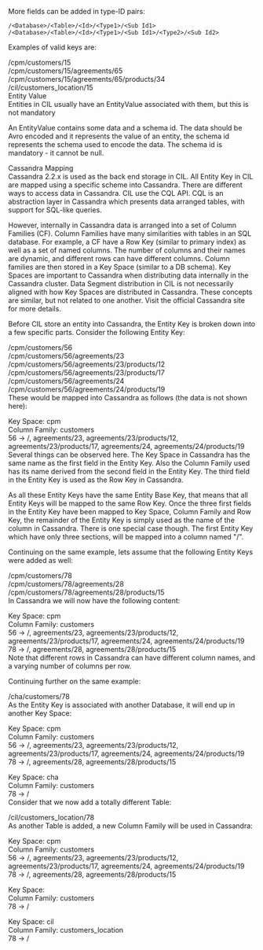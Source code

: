 More fields can be added in type-ID pairs:
                    
    /<Database>/<Table>/<Id>/<Type1>/<Sub Id1>                  
    /<Database>/<Table>/<Id>/<Type1>/<Sub Id1>/<Type2>/<Sub Id2>                    
Examples of valid keys are:                 
                    
/cpm/customers/15                   
/cpm/customers/15/agreements/65                 
/cpm/customers/15/agreements/65/products/34                 
/cil/customers_location/15                  
Entity Value                    
Entities in CIL usually have an EntityValue associated with them, but this is not mandatory                 
                    
An EntityValue contains some data and a schema id. The data should be Avro encoded and it represents the value of an entity, the schema id represents the schema used to encode the data. The schema id is mandatory - it cannot be null.                   
                    
Cassandra Mapping                   
Cassandra 2.2.x is used as the back end storage in CIL. All Entity Key in CIL are mapped using a specific scheme into Cassandra. There are different ways to access data in Cassandra. CIL use the CQL API. CQL is an abstraction layer in Cassandra which presents data arranged tables, with support for SQL-like queries.                    
                    
However, internally in Cassandra data is arranged into a set of Column Families (CF). Column Families have many similarities with tables in an SQL database. For example, a CF have a Row Key (similar to primary index) as well as a set of named columns. The number of columns and their names are dynamic, and different rows can have different columns. Column families are then stored in a Key Space (similar to a DB schema). Key Spaces are important to Cassandra when distributing data internally in the Cassandra cluster. Data Segment distribution in CIL is not necessarily aligned with how Key Spaces are distributed in Cassandra. These concepts are similar, but not related to one another. Visit the official Cassandra site for more details.                  
                    
Before CIL store an entity into Cassandra, the Entity Key is broken down into a few specific parts. Consider the following Entity Key:                  
                    
/cpm/customers/56                   
/cpm/customers/56/agreements/23                 
/cpm/customers/56/agreements/23/products/12                 
/cpm/customers/56/agreements/23/products/17                 
/cpm/customers/56/agreements/24                 
/cpm/customers/56/agreements/24/products/19                 
These would be mapped into Cassandra as follows (the data is not shown here):                   
                    
Key Space: cpm                  
  Column Family: customers                  
    56 -> /, agreements/23, agreements/23/products/12, agreements/23/products/17, agreements/24, agreements/24/products/19                  
Several things can be observed here. The Key Space in Cassandra has the same name as the first field in the Entity Key. Also the Column Family used has its name derived from the second field in the Entity Key. The third field in the Entity Key is used as the Row Key in Cassandra.                    
                    
As all these Entity Keys have the same Entity Base Key, that means that all Entity Keys will be mapped to the same Row Key. Once the three first fields in the Entity Key have been mapped to Key Space, Column Family and Row Key, the remainder of the Entity Key is simply used as the name of the column in Cassandra. There is one special case though. The first Entity Key which have only three sections, will be mapped into a column named "/".                   
                    
Continuing on the same example, lets assume that the following Entity Keys were added as well:                  
                    
/cpm/customers/78                   
/cpm/customers/78/agreements/28                 
/cpm/customers/78/agreements/28/products/15                 
In Cassandra we will now have the following content:                    
                    
Key Space: cpm                  
  Column Family: customers                  
    56 -> /, agreements/23, agreements/23/products/12, agreements/23/products/17, agreements/24, agreements/24/products/19                  
    78 -> /, agreements/28, agreements/28/products/15                   
Note that different rows in Cassandra can have different column names, and a varying number of columns per row.                 
                    
Continuing further on the same example:                 
                    
/cha/customers/78                   
As the Entity Key is associated with another Database, it will end up in another Key Space:                 
                    
Key Space: cpm                  
  Column Family: customers                  
    56 -> /, agreements/23, agreements/23/products/12, agreements/23/products/17, agreements/24, agreements/24/products/19                  
    78 -> /, agreements/28, agreements/28/products/15                   
                    
Key Space: cha                  
  Column Family: customers                  
    78 -> /                 
Consider that we now add a totally different Table:                 
                    
/cil/customers_location/78                  
As another Table is added, a new Column Family will be used in Cassandra:                   
                    
Key Space: cpm                  
  Column Family: customers                  
    56 -> /, agreements/23, agreements/23/products/12, agreements/23/products/17, agreements/24, agreements/24/products/19                  
    78 -> /, agreements/28, agreements/28/products/15                   
                    
Key Space:                  
  Column Family: customers                  
    78 -> /                 
                    
Key Space: cil                  
  Column Family: customers_location                 
    78 -> /                 